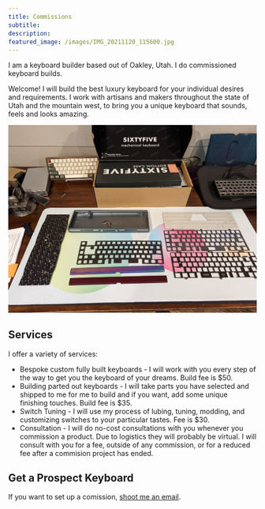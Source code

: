 ```yaml
---
title: Commissions
subtitle: 
description: 
featured_image: /images/IMG_20211120_115600.jpg
---
```


I am a keyboard builder based out of Oakley, Utah. I do commissioned keyboard builds. 


Welcome! I will build the best luxury keyboard for your individual desires and requirements. I work with artisans and makers throughout the state of Utah and the mountain west, to bring you a unique keyboard that sounds, feels and looks amazing. 

![](/images/PXL_20220315_010549301.jpg)

## Services

I offer a variety of services:

* Bespoke custom fully built keyboards - I will work with you every step of the way to get you the keyboard of your dreams. Build fee is $50.
* Building parted out keyboards - I will take parts you have selected and shipped to me for me to build and if you want, add some unique finishing touches. Build fee is $35.
* Switch Tuning - I will use my process of lubing, tuning, modding, and customizing switches to your particular tastes. Fee is $30.
* Consultation - I will do no-cost consultations with you whenever you commission a product. Due to logistics they will probably be virtual. I will consult with you for a fee, outside of any commission, or for a reduced fee after a commision project has ended. 


## Get a Prospect Keyboard

If you want to set up a comission, <a href="mailto:prospectkeys@gmail.com">shoot me an email</a>. 



